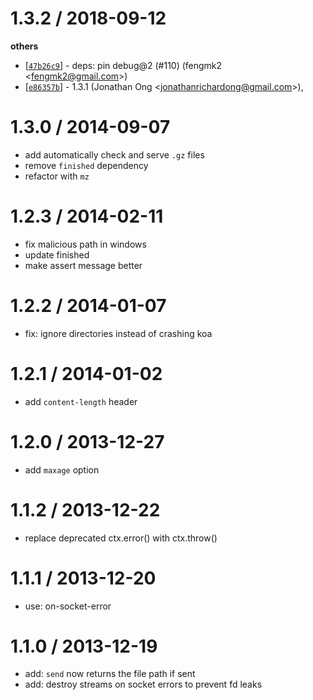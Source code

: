 
1.3.2 / 2018-09-12
==================

**others**
  * [[`47b26c9`](http://github.com/koajs/send/commit/47b26c908d56506e3b093ab64336a34fc60dd69c)] - deps: pin debug@2 (#110) (fengmk2 <<fengmk2@gmail.com>>)
  * [[`e86357b`](http://github.com/koajs/send/commit/e86357b061ac7ccb810a0b209cd035e6867f478a)] - 1.3.1 (Jonathan Ong <<jonathanrichardong@gmail.com>>),

1.3.0 / 2014-09-07
==================

 * add automatically check and serve `.gz` files
 * remove `finished` dependency
 * refactor with `mz`
 
1.2.3 / 2014-02-11
==================

 * fix malicious path in windows
 * update finished
 * make assert message better

1.2.2 / 2014-01-07
==================

 * fix: ignore directories instead of crashing koa

1.2.1 / 2014-01-02
==================

 * add `content-length` header

1.2.0 / 2013-12-27
==================

 * add `maxage` option

1.1.2 / 2013-12-22
==================

 * replace deprecated ctx.error() with ctx.throw()

1.1.1 / 2013-12-20
==================

 * use: on-socket-error

1.1.0 / 2013-12-19
==================

 * add: `send` now returns the file path if sent
 * add: destroy streams on socket errors to prevent fd leaks
